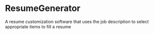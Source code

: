 # ResumeGenerator
A resume customization software that uses the job description to select appropriate items to fill a resume

